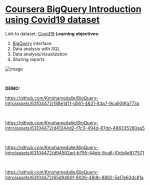 # [Coursera BigQuery Introduction using Covid19 dataset](https://www.coursera.org/learn/working-with-bigquery/ungradedLab/pqBoH/working-with-bigquery#)

Link to dataset: [Covid19](https://data.humdata.org/search?q=Covid-19&ext_search_source=main-nav)
**Learning objectives:**
1. [BigQuery](https://cloud.google.com/bigquery#from-data-warehouse-to-a-unified-ai-ready-data-platform) interface
2. Data analysis with SQL 
3. Data analysis/visualization
4. Sharing reports

![image](https://github.com/Kmohamedalie/BigQuery-Intro/assets/63104472/ad90ff75-04f7-4b4f-84e0-91eabcbdeedc)




<br>

**DEMO:**


https://github.com/Kmohamedalie/BigQuery-Intro/assets/63104472/188e1411-d561-4621-83a7-9ca939fa773a


<br>




https://github.com/Kmohamedalie/BigQuery-Intro/assets/63104472/d41244d2-f7c3-494d-87dd-488335280aa5


<br>




https://github.com/Kmohamedalie/BigQuery-Intro/assets/63104472/d94582ad-b795-44eb-8ca6-f0cb4e877571


<br>




https://github.com/Kmohamedalie/BigQuery-Intro/assets/63104472/65d9460f-6026-48db-8882-5a17e62dc81a



